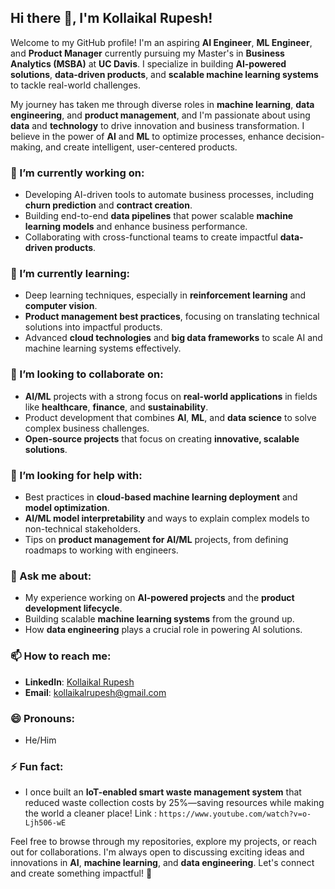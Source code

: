 ## Hi there 👋, I'm Kollaikal Rupesh!

Welcome to my GitHub profile! I'm an aspiring **AI Engineer**, **ML Engineer**, and **Product Manager** currently pursuing my Master's in **Business Analytics (MSBA)** at **UC Davis**. I specialize in building **AI-powered solutions**, **data-driven products**, and **scalable machine learning systems** to tackle real-world challenges.

My journey has taken me through diverse roles in **machine learning**, **data engineering**, and **product management**, and I'm passionate about using **data** and **technology** to drive innovation and business transformation. I believe in the power of **AI** and **ML** to optimize processes, enhance decision-making, and create intelligent, user-centered products.

### 🔭 I’m currently working on:
- Developing AI-driven tools to automate business processes, including **churn prediction** and **contract creation**.
- Building end-to-end **data pipelines** that power scalable **machine learning models** and enhance business performance.
- Collaborating with cross-functional teams to create impactful **data-driven products**.

### 🌱 I’m currently learning:
- Deep learning techniques, especially in **reinforcement learning** and **computer vision**.
- **Product management best practices**, focusing on translating technical solutions into impactful products.
- Advanced **cloud technologies** and **big data frameworks** to scale AI and machine learning systems effectively.

### 👯 I’m looking to collaborate on:
- **AI/ML** projects with a strong focus on **real-world applications** in fields like **healthcare**, **finance**, and **sustainability**.
- Product development that combines **AI**, **ML**, and **data science** to solve complex business challenges.
- **Open-source projects** that focus on creating **innovative, scalable solutions**.

### 🤔 I’m looking for help with:
- Best practices in **cloud-based machine learning deployment** and **model optimization**.
- **AI/ML model interpretability** and ways to explain complex models to non-technical stakeholders.
- Tips on **product management for AI/ML** projects, from defining roadmaps to working with engineers.

### 💬 Ask me about:
- My experience working on **AI-powered projects** and the **product development lifecycle**.
- Building scalable **machine learning systems** from the ground up.
- How **data engineering** plays a crucial role in powering AI solutions.

### 📫 How to reach me:
- **LinkedIn**: [Kollaikal Rupesh](https://www.linkedin.com/in/kollaikalrupesh)
- **Email**: [kollaikalrupesh@gmail.com](mailto:kollaikalrupesh@gmail.com)

### 😄 Pronouns:
- He/Him

### ⚡ Fun fact:
- I once built an **IoT-enabled smart waste management system** that reduced waste collection costs by 25%—saving resources while making the world a cleaner place! Link : ```https://www.youtube.com/watch?v=o-Ljh506-wE```

Feel free to browse through my repositories, explore my projects, or reach out for collaborations. I'm always open to discussing exciting ideas and innovations in **AI**, **machine learning**, and **data engineering**. Let's connect and create something impactful! 🚀
